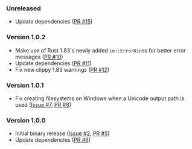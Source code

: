 ### Unreleased

* Update dependencies ([PR #15])

### Version 1.0.2

* Make use of Rust 1.83's newly added `io::ErrorKind`s for better error messages ([PR #10])
* Update dependencies ([PR #11])
* Fix new clippy 1.83 warnings ([PR #12])

### Version 1.0.1

* Fix creating filesystems on Windows when a Unicode output path is used ([Issue #7], [PR #8])

### Version 1.0.0

* Initial binary release ([Issue #2], [PR #5])
* Update dependencies ([PR #6])

[Issue #2]: https://github.com/chenxiaolong/afsr/issues/2
[Issue #7]: https://github.com/chenxiaolong/afsr/issues/7
[PR #5]: https://github.com/chenxiaolong/afsr/pull/5
[PR #6]: https://github.com/chenxiaolong/afsr/pull/6
[PR #8]: https://github.com/chenxiaolong/afsr/pull/8
[PR #10]: https://github.com/chenxiaolong/afsr/pull/10
[PR #11]: https://github.com/chenxiaolong/afsr/pull/11
[PR #12]: https://github.com/chenxiaolong/afsr/pull/12
[PR #15]: https://github.com/chenxiaolong/afsr/pull/15
